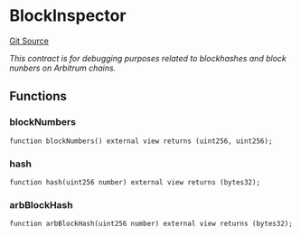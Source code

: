 # BlockInspector
[Git Source](https://github.com//PermissionlessGames/degen-casino/blob/5824c5b75f402bedc953b39b5a1746c3fdb3eaf6/src/BlockInspector.sol)

*This contract is for debugging purposes related to blockhashes and block nunbers on Arbitrum chains.*


## Functions
### blockNumbers


```solidity
function blockNumbers() external view returns (uint256, uint256);
```

### hash


```solidity
function hash(uint256 number) external view returns (bytes32);
```

### arbBlockHash


```solidity
function arbBlockHash(uint256 number) external view returns (bytes32);
```

